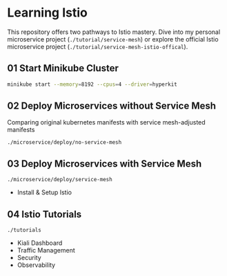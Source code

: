 # Learning Istio

This repository offers two pathways to Istio mastery. Dive into my personal microservice project (`./tutorial/service-mesh`) or explore the official Istio microservice project (`./tutorial/service-mesh-istio-offical`).


## 01 Start Minikube Cluster
```bash
minikube start --memory=8192 --cpus=4 --driver=hyperkit
```

## 02 Deploy Microservices without Service Mesh
Comparing original kubernetes manifests with service mesh-adjusted manifests

`./microservice/deploy/no-service-mesh`

## 03 Deploy Microservices with Service Mesh
`./microservice/deploy/service-mesh`
- Install & Setup Istio

## 04 Istio Tutorials
`./tutorials`
- Kiali Dashboard
- Traffic Management
- Security
- Observability
